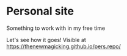 # Personal site
Something to work with in my free time

Let's see how it goes!
Visible at https://thenewmagicking.github.io/pers.repo/
